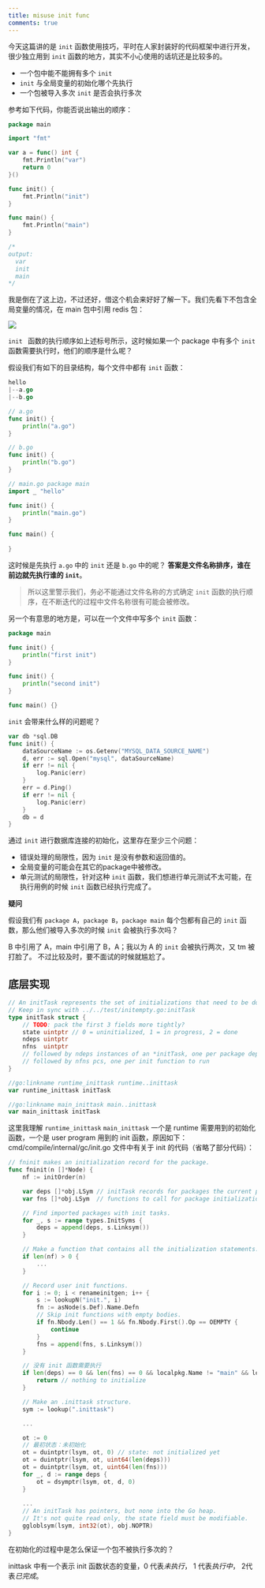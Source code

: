 ```yaml
---
title: misuse init func
comments: true
---
```


今天这篇讲的是 `init` 函数使用技巧，平时在人家封装好的代码框架中进行开发，很少独立用到 `init` 函数的地方，其实不小心使用的话坑还是比较多的。

- 一个包中能不能拥有多个 `init` 
- `init` 与全局变量的初始化哪个先执行
- 一个包被导入多次 `init` 是否会执行多次

<!--more-->

参考如下代码，你能否说出输出的顺序：

```go
package main

import "fmt"

var a = func() int {
    fmt.Println("var")
    return 0
}()

func init() {
    fmt.Println("init")
}

func main() {
    fmt.Println("main")
}

/* 
output:
  var
  init
  main
*/
```



我是倒在了这上边，不过还好，借这个机会来好好了解一下。我们先看下不包含全局变量的情况，在 main 包中引用 redis 包：

![](https://s2.loli.net/2022/06/29/3BlmuwZKvqONH9s.png)



`init ` 函数的执行顺序如上述标号所示，这时候如果一个 package 中有多个 `init` 函数需要执行时，他们的顺序是什么呢？

假设我们有如下的目录结构，每个文件中都有 `init` 函数：

```go
hello
|--a.go
|--b.go
```

```go
// a.go
func init() {
    println("a.go")
}

// b.go
func init() {
    println("b.go")
}

// main.go package main
import _ "hello"

func init() {
    println("main.go")
}

func main() {
    
}
```



这时候是先执行 `a.go` 中的 `init` 还是 `b.go` 中的呢？ **答案是文件名称排序，谁在前边就先执行谁的 `init`**。

> 所以这里警示我们，务必不能通过文件名称的方式确定 `init` 函数的执行顺序，在不断迭代的过程中文件名称很有可能会被修改。



另一个有意思的地方是，可以在一个文件中写多个 `init` 函数：

```go
package main

func init() {
    println("first init")
}

func init() {
    println("second init")
}

func main() {}
```



 `init` 会带来什么样的问题呢？

```go
var db *sql.DB
func init() {
    dataSourceName := os.Getenv("MYSQL_DATA_SOURCE_NAME")
    d, err := sql.Open("mysql", dataSourceName)
    if err != nil {
        log.Panic(err)
    }
    err = d.Ping()
    if err != nil {
        log.Panic(err)
    }
    db = d
}
```

通过 `init` 进行数据库连接的初始化，这里存在至少三个问题：

- 错误处理的局限性，因为 `init` 是没有参数和返回值的。
- 全局变量的可能会在其它的package中被修改。
- 单元测试的局限性，针对这种 `init` 函数，我们想进行单元测试不太可能，在执行用例的时候 `init` 函数已经执行完成了。

**疑问**

假设我们有 `package A`，`package B`，`package main` 每个包都有自己的  `init` 函数，那么他们被导入多次的时候  `init` 会被执行多次吗？

B 中引用了 A，main 中引用了 B，A；我以为 A 的 `init` 会被执行两次，又 tm 被打脸了。 不过比较及时，要不面试的时候就尴尬了。



## 底层实现

```go
// An initTask represents the set of initializations that need to be done for a package.
// Keep in sync with ../../test/initempty.go:initTask
type initTask struct {
	// TODO: pack the first 3 fields more tightly?
	state uintptr // 0 = uninitialized, 1 = in progress, 2 = done
	ndeps uintptr
	nfns  uintptr
	// followed by ndeps instances of an *initTask, one per package depended on
	// followed by nfns pcs, one per init function to run
}

//go:linkname runtime_inittask runtime..inittask
var runtime_inittask initTask

//go:linkname main_inittask main..inittask
var main_inittask initTask	
```

这里我理解 `runtime_inittask` `main_inittask` 一个是 runtime 需要用到的初始化函数，一个是 user program 用到的 init 函数，原因如下：cmd/compile/internal/gc/init.go 文件中有关于 init 的代码（省略了部分代码）：

```go
// fninit makes an initialization record for the package.
func fninit(n []*Node) {
    nf := initOrder(n)

    var deps []*obj.LSym // initTask records for packages the current package depends on
    var fns []*obj.LSym  // functions to call for package initialization

    // Find imported packages with init tasks.
    for _, s := range types.InitSyms {
        deps = append(deps, s.Linksym())
    }

    // Make a function that contains all the initialization statements.
    if len(nf) > 0 {
        ...
    }

    // Record user init functions.
    for i := 0; i < renameinitgen; i++ {
        s := lookupN("init.", i)
        fn := asNode(s.Def).Name.Defn
        // Skip init functions with empty bodies.
        if fn.Nbody.Len() == 1 && fn.Nbody.First().Op == OEMPTY {
            continue
        }
        fns = append(fns, s.Linksym())
    }

    // 没有 init 函数需要执行
    if len(deps) == 0 && len(fns) == 0 && localpkg.Name != "main" && localpkg.Name != "runtime" {
        return // nothing to initialize
    }

    // Make an .inittask structure.
    sym := lookup(".inittask")

    ...

    ot := 0
    // 最初状态：未初始化
    ot = duintptr(lsym, ot, 0) // state: not initialized yet
    ot = duintptr(lsym, ot, uint64(len(deps)))
    ot = duintptr(lsym, ot, uint64(len(fns)))
    for _, d := range deps {
        ot = dsymptr(lsym, ot, d, 0)
    }
    
    ...
    // An initTask has pointers, but none into the Go heap.
    // It's not quite read only, the state field must be modifiable.
    ggloblsym(lsym, int32(ot), obj.NOPTR)
}
```



在初始化的过程中是怎么保证一个包不被执行多次的？

inittask 中有一个表示 init 函数状态的变量，0 代表*未执行*， 1 代表*执行中*， 2代表*已完成*。